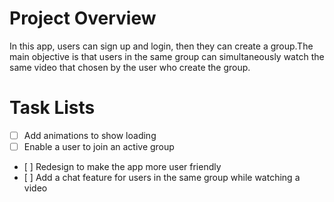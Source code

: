 # Project Overview
In this app, users can sign up and login, then they can create a group.The main objective is that users in the same group
can simultaneously watch the same video that chosen by the user who create the group.


# Task Lists
- [ ] Add animations to show loading
- [ ] Enable a user to join an active group
- [ ] Redesign to make the app more user friendly
- [ ] Add a chat feature for users in the same group while watching a video
